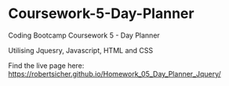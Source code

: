 # Coursework-5-Day-Planner
Coding Bootcamp Coursework 5 - Day Planner

Utilising Jquesry, Javascript, HTML and CSS

Find the live page here: https://robertsicher.github.io/Homework_05_Day_Planner_Jquery/